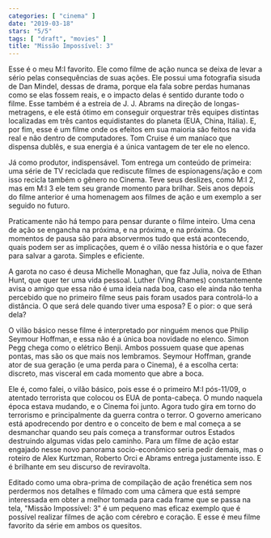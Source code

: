 ```yaml
---
categories: [ "cinema" ]
date: "2019-03-18"
stars: "5/5"
tags: [ "draft", "movies" ]
title: "Missão Impossível: 3"
---
```

Esse é o meu M:I favorito. Ele como filme de ação nunca se deixa de levar a sério pelas consequências de suas ações. Ele possui uma fotografia sisuda de Dan Mindel, dessas de drama, porque ela fala sobre perdas humanas como se elas fossem reais, e o impacto delas é sentido durante todo o filme. Esse também é a estreia de J. J. Abrams na direção de longas-metragens, e ele está ótimo em conseguir orquestrar três equipes distintas localizadas em três cantos equidistantes do planeta (EUA, China, Itália). E, por fim, esse é um filme onde os efeitos em sua maioria são feitos na vida real e não dentro de computadores. Tom Cruise é um maníaco que dispensa dublês, e sua energia é a única vantagem de ter ele no elenco.

Já como produtor, indispensável. Tom entrega um conteúdo de primeira: uma série de TV reciclada que rediscute filmes de espionagens/ação e com isso recicla também o gênero no Cinema. Teve seus deslizes, como M:I 2, mas em M:I 3 ele tem seu grande momento para brilhar. Seis anos depois do filme anterior é uma homenagem aos filmes de ação e um exemplo a ser seguido no futuro.

Praticamente não há tempo para pensar durante o filme inteiro. Uma cena de ação se engancha na próxima, e na próxima, e na próxima. Os momentos de pausa são para absorvermos tudo que está acontecendo, quais podem ser as implicações, quem é o vilão nessa história e o que fazer para salvar a garota. Simples e eficiente.

A garota no caso é deusa Michelle Monaghan, que faz Julia, noiva de Ethan Hunt, que quer ter uma vida pessoal. Luther (Ving Rhames) constantemente avisa o amigo que essa não é uma ideia nada boa, caso ele ainda não tenha percebido que no  primeiro filme  seus pais foram usados para controlá-lo a distância. O que será dele quando tiver uma esposa? E o pior: o que será dela?

O vilão básico nesse filme é interpretado por ninguém menos que Philip Seymour Hoffman, e essa não é a única boa novidade no elenco. Simon Pegg chega como o elétrico Benji. Ambos possuem quase que apenas pontas, mas são os que mais nos lembramos. Seymour Hoffman, grande ator de sua geração (e uma perda para o Cinema), é a escolha certa: discreto, mas visceral em cada momento que abre a boca.

Ele é, como falei, o vilão básico, pois esse é o primeiro M:I pós-11/09, o atentado terrorista que colocou os EUA de ponta-cabeça. O mundo naquela época estava mudando, e o Cinema foi junto. Agora tudo gira em torno do terrorismo e principalmente da guerra contra o terror. O governo americano está apodrecendo por dentro e o conceito de bem e mal começa a se desmanchar quando seu país começa a transformar outros Estados destruindo algumas vidas pelo caminho. Para um filme de ação estar engajado nesse novo panorama socio-econômico seria pedir demais, mas o roteiro de Alex Kurtzman, Roberto Orci e Abrams entrega justamente isso. E é brilhante em seu discurso de reviravolta.

Editado como uma obra-prima de compilação de ação frenética sem nos perdermos nos detalhes e filmado com uma câmera que está sempre interessada em obter a melhor tomada para cada frame que se passa na tela, "Missão Impossível: 3" é um pequeno mas eficaz exemplo que é possível realizar filmes de ação com cérebro e coração. E esse é meu filme favorito da série em ambos os quesitos.
